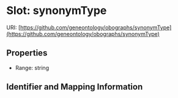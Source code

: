# Slot: synonymType

URI: [https://github.com/geneontology/obographs/synonymType](https://github.com/geneontology/obographs/synonymType)



<!-- no inheritance hierarchy -->


## Properties

 * Range: string



## Identifier and Mapping Information





